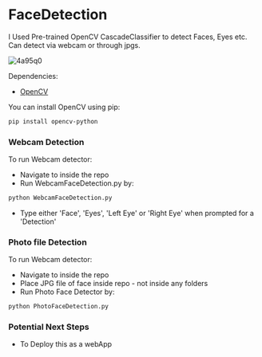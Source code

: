 
# FaceDetection

I Used Pre-trained OpenCV CascadeClassifier to detect Faces, Eyes etc. Can detect via webcam or through jpgs.


![4a95q0](https://user-images.githubusercontent.com/61810502/89146460-62508700-d586-11ea-8acf-f26d9dfd9040.gif)


Dependencies:
* [OpenCV](https://opencv.org/)

You can install OpenCV using pip:
```bash
pip install opencv-python
```

### Webcam Detection

To run Webcam detector:
* Navigate to inside the repo
* Run WebcamFaceDetection.py by:

```bash
python WebcamFaceDetection.py
```
* Type either 'Face', 'Eyes', 'Left Eye' or 'Right Eye' when prompted for a 'Detection'

### Photo file Detection

To run Webcam detector:
* Navigate to inside the repo
* Place JPG file of face inside repo - not inside any folders
* Run Photo Face Detector by:

```bash
python PhotoFaceDetection.py
```

### Potential Next Steps

- To Deploy this as a webApp

